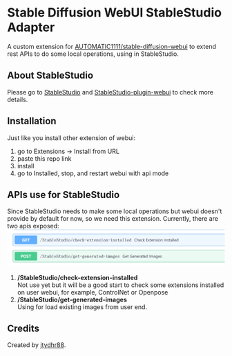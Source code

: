 # Stable Diffusion WebUI StableStudio Adapter
A custom extension for [AUTOMATIC1111/stable-diffusion-webui](https://github.com/AUTOMATIC1111/stable-diffusion-webui) to extend rest APIs to do some local operations, using in StableStudio.

## About StableStudio
Please go to [StableStudio](https://github.com/Stability-AI/StableStudio) and [StableStudio-plugin-webui](https://github.com/Stability-AI/StableStudio/tree/main/packages/stablestudio-plugin-webui) to check more details.

## Installation
Just like you install other extension of webui:
1. go to Extensions -> Install from URL
2. paste this repo link
3. install
4. go to Installed, stop, and restart webui with api mode

## APIs use for StableStudio
Since StableStudio needs to make some local operations but webui doesn't provide by default for now, so we need this extension. 
Currently, there are two apis exposed:
![api-list](doc/images/api-list.png)

1. **/StableStudio/check-extension-installed**  
Not use yet but it will be a good start to check some extensions installed on user webui, for example, ControlNet or Openpose 
2. **/StableStudio/get-generated-images**  
Using for load existing images from user end.

## Credits
Created by [jtydhr88](https://github.com/jtydhr88).
